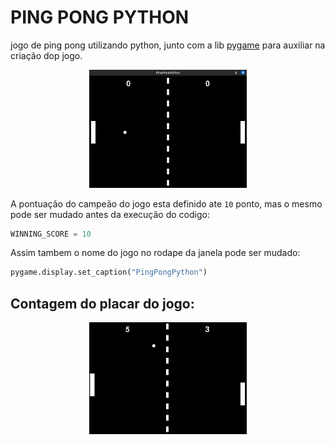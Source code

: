 # PING PONG PYTHON

jogo de ping pong utilizando python, junto com a lib [pygame](https://www.pygame.org/docs/) para auxiliar na criação dop jogo.

<p align="center" width="100%">
<img src="img/jogoinicio.png
" height = "45%" width = "50%">
</p>

A pontuação do campeão do jogo esta definido ate ```10``` ponto, mas o mesmo pode ser mudado antes da execução do codigo:

```python
WINNING_SCORE = 10
```
Assim tambem o nome do jogo no rodape da janela pode ser mudado:
```python
pygame.display.set_caption("PingPongPython")
```

## Contagem do placar do jogo:

<p align="center" width="100%">
<img src="img/jogoplacar.png
" height = "45%" width = "50%">
</p>